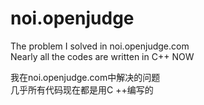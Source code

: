 # noi.openjudge
The problem I solved in noi.openjudge.com  
Nearly all the codes are written in C++ NOW

我在noi.openjudge.com中解决的问题  
几乎所有代码现在都是用C ++编写的
